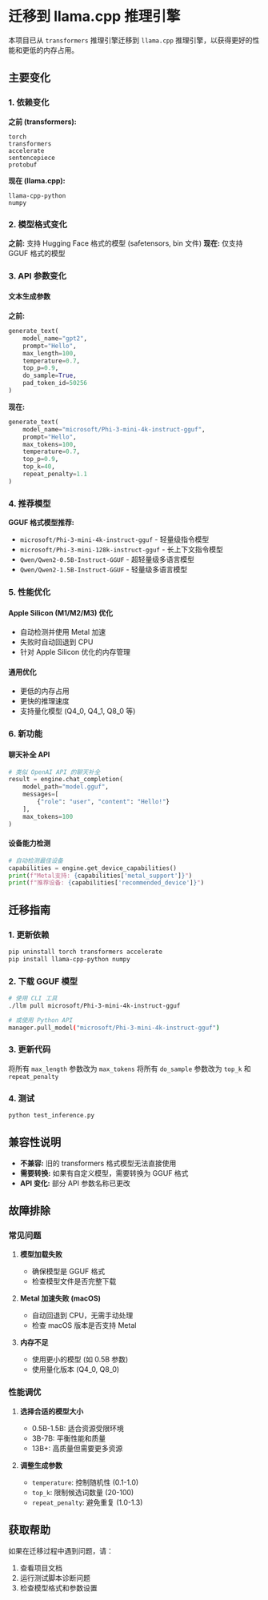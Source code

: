 # 迁移到 llama.cpp 推理引擎

本项目已从 `transformers` 推理引擎迁移到 `llama.cpp` 推理引擎，以获得更好的性能和更低的内存占用。

## 主要变化

### 1. 依赖变化

**之前 (transformers):**
```
torch
transformers
accelerate
sentencepiece
protobuf
```

**现在 (llama.cpp):**
```
llama-cpp-python
numpy
```

### 2. 模型格式变化

**之前:** 支持 Hugging Face 格式的模型 (safetensors, bin 文件)
**现在:** 仅支持 GGUF 格式的模型

### 3. API 参数变化

#### 文本生成参数

**之前:**
```python
generate_text(
    model_name="gpt2",
    prompt="Hello",
    max_length=100,
    temperature=0.7,
    top_p=0.9,
    do_sample=True,
    pad_token_id=50256
)
```

**现在:**
```python
generate_text(
    model_name="microsoft/Phi-3-mini-4k-instruct-gguf",
    prompt="Hello",
    max_tokens=100,
    temperature=0.7,
    top_p=0.9,
    top_k=40,
    repeat_penalty=1.1
)
```

### 4. 推荐模型

**GGUF 格式模型推荐:**
- `microsoft/Phi-3-mini-4k-instruct-gguf` - 轻量级指令模型
- `microsoft/Phi-3-mini-128k-instruct-gguf` - 长上下文指令模型
- `Qwen/Qwen2-0.5B-Instruct-GGUF` - 超轻量级多语言模型
- `Qwen/Qwen2-1.5B-Instruct-GGUF` - 轻量级多语言模型

### 5. 性能优化

#### Apple Silicon (M1/M2/M3) 优化
- 自动检测并使用 Metal 加速
- 失败时自动回退到 CPU
- 针对 Apple Silicon 优化的内存管理

#### 通用优化
- 更低的内存占用
- 更快的推理速度
- 支持量化模型 (Q4_0, Q4_1, Q8_0 等)

### 6. 新功能

#### 聊天补全 API
```python
# 类似 OpenAI API 的聊天补全
result = engine.chat_completion(
    model_path="model.gguf",
    messages=[
        {"role": "user", "content": "Hello!"}
    ],
    max_tokens=100
)
```

#### 设备能力检测
```python
# 自动检测最佳设备
capabilities = engine.get_device_capabilities()
print(f"Metal支持: {capabilities['metal_support']}")
print(f"推荐设备: {capabilities['recommended_device']}")
```

## 迁移指南

### 1. 更新依赖
```bash
pip uninstall torch transformers accelerate
pip install llama-cpp-python numpy
```

### 2. 下载 GGUF 模型
```bash
# 使用 CLI 工具
./llm pull microsoft/Phi-3-mini-4k-instruct-gguf

# 或使用 Python API
manager.pull_model("microsoft/Phi-3-mini-4k-instruct-gguf")
```

### 3. 更新代码
将所有 `max_length` 参数改为 `max_tokens`
将所有 `do_sample` 参数改为 `top_k` 和 `repeat_penalty`

### 4. 测试
```bash
python test_inference.py
```

## 兼容性说明

- **不兼容:** 旧的 transformers 格式模型无法直接使用
- **需要转换:** 如果有自定义模型，需要转换为 GGUF 格式
- **API 变化:** 部分 API 参数名称已更改

## 故障排除

### 常见问题

1. **模型加载失败**
   - 确保模型是 GGUF 格式
   - 检查模型文件是否完整下载

2. **Metal 加速失败 (macOS)**
   - 自动回退到 CPU，无需手动处理
   - 检查 macOS 版本是否支持 Metal

3. **内存不足**
   - 使用更小的模型 (如 0.5B 参数)
   - 使用量化版本 (Q4_0, Q8_0)

### 性能调优

1. **选择合适的模型大小**
   - 0.5B-1.5B: 适合资源受限环境
   - 3B-7B: 平衡性能和质量
   - 13B+: 高质量但需要更多资源

2. **调整生成参数**
   - `temperature`: 控制随机性 (0.1-1.0)
   - `top_k`: 限制候选词数量 (20-100)
   - `repeat_penalty`: 避免重复 (1.0-1.3)

## 获取帮助

如果在迁移过程中遇到问题，请：
1. 查看项目文档
2. 运行测试脚本诊断问题
3. 检查模型格式和参数设置